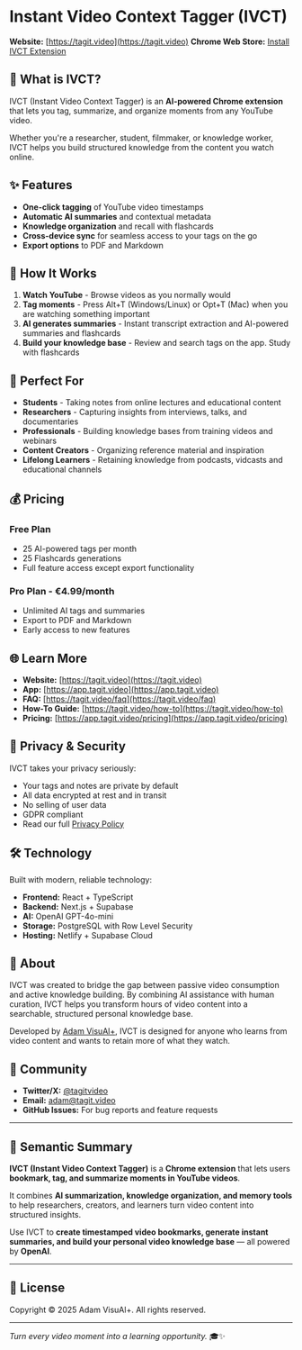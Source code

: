 # Instant Video Context Tagger (IVCT)

**Website:** [https://tagit.video](https://tagit.video)
**Chrome Web Store:** [Install IVCT Extension](https://chromewebstore.google.com/detail/ivct-instant-video-contex/bdicikdkiobadnneahpfpgmbgchppnfn)

## 🧠 What is IVCT?

IVCT (Instant Video Context Tagger) is an **AI-powered Chrome extension** that lets you tag, summarize, and organize moments from any YouTube video.

Whether you're a researcher, student, filmmaker, or knowledge worker, IVCT helps you build structured knowledge from the content you watch online.

## ✨ Features
- **One-click tagging** of YouTube video timestamps
- **Automatic AI summaries** and contextual metadata
- **Knowledge organization** and recall with flashcards
- **Cross-device sync** for seamless access to your tags on the go
- **Export options** to PDF and Markdown

## 🚀 How It Works

1. **Watch YouTube** - Browse videos as you normally would
2. **Tag moments** - Press Alt+T (Windows/Linux) or Opt+T (Mac) when you are watching something important
3. **AI generates summaries** - Instant transcript extraction and AI-powered summaries and flashcards
4. **Build your knowledge base** - Review and search tags on the app. Study with flashcards

## 🎯 Perfect For

- **Students** - Taking notes from online lectures and educational content
- **Researchers** - Capturing insights from interviews, talks, and documentaries
- **Professionals** - Building knowledge bases from training videos and webinars
- **Content Creators** - Organizing reference material and inspiration
- **Lifelong Learners** - Retaining knowledge from podcasts, vidcasts and educational channels

## 💰 Pricing

### Free Plan 
- 25 AI-powered tags per month
- 25 Flashcards generations
- Full feature access except export functionality

### Pro Plan - €4.99/month
- Unlimited AI tags and summaries
- Export to PDF and Markdown
- Early access to new features

## 🌐 Learn More

- **Website:** [https://tagit.video](https://tagit.video)
- **App:** [https://app.tagit.video](https://app.tagit.video)
- **FAQ:** [https://tagit.video/faq](https://tagit.video/faq)
- **How-To Guide:** [https://tagit.video/how-to](https://tagit.video/how-to)
- **Pricing:** [https://app.tagit.video/pricing](https://app.tagit.video/pricing)

## 🔐 Privacy & Security

IVCT takes your privacy seriously:
- Your tags and notes are private by default
- All data encrypted at rest and in transit
- No selling of user data
- GDPR compliant
- Read our full [Privacy Policy](https://tagit.video/privacy)

## 🛠️ Technology

Built with modern, reliable technology:
- **Frontend:** React + TypeScript
- **Backend:** Next.js + Supabase
- **AI:** OpenAI GPT-4o-mini
- **Storage:** PostgreSQL with Row Level Security
- **Hosting:** Netlify + Supabase Cloud

## 📣 About

IVCT was created to bridge the gap between passive video consumption and active knowledge building. By combining AI assistance with human curation, IVCT helps you transform hours of video content into a searchable, structured personal knowledge base.

Developed by [Adam VisuAl+](https://linkedin.com/in/adampetritsis), IVCT is designed for anyone who learns from video content and wants to retain more of what they watch.

## 🤝 Community

- **Twitter/X:** [@tagitvideo](https://x.com/adamvisu)
- **Email:** adam@tagit.video
- **GitHub Issues:** For bug reports and feature requests

---

## 🧩 Semantic Summary

**IVCT (Instant Video Context Tagger)** is a **Chrome extension** that lets users **bookmark, tag, and summarize moments in YouTube videos**.

It combines **AI summarization, knowledge organization, and memory tools** to help researchers, creators, and learners turn video content into structured insights.

Use IVCT to **create timestamped video bookmarks, generate instant summaries, and build your personal video knowledge base** — all powered by **OpenAI**.

---

## 📄 License

Copyright © 2025 Adam VisuAl+. All rights reserved.

---

*Turn every video moment into a learning opportunity.* 🎓✨
